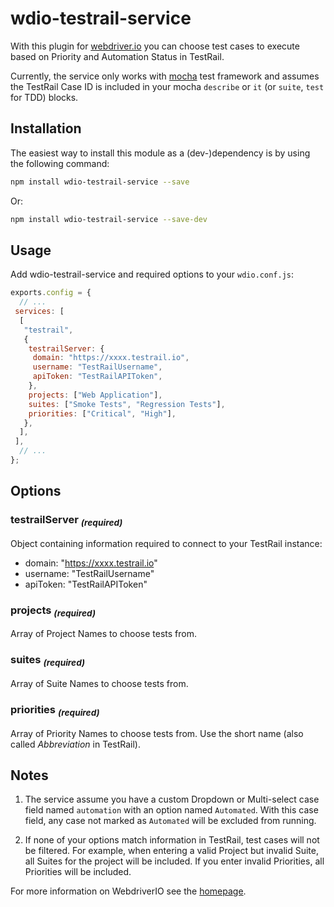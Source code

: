 # wdio-testrail-service

With this plugin for [webdriver.io](https://webdriver.io/) you can choose test cases to execute based on Priority and Automation Status in TestRail.

Currently, the service only works with [mocha](https://mochajs.org/) test framework and assumes the TestRail Case ID is included in your mocha `describe` or `it` (or `suite`, `test` for TDD) blocks.

## Installation

The easiest way to install this module as a (dev-)dependency is by using the following command:

```sh
npm install wdio-testrail-service --save
```

Or:

```sh
npm install wdio-testrail-service --save-dev
```

## Usage

Add wdio-testrail-service and required options to your `wdio.conf.js`:

```javascript
exports.config = {
  // ...
 services: [
  [
   "testrail",
   {
    testrailServer: {
     domain: "https://xxxx.testrail.io",
     username: "TestRailUsername",
     apiToken: "TestRailAPIToken",
    },
    projects: ["Web Application"],
    suites: ["Smoke Tests", "Regression Tests"],
    priorities: ["Critical", "High"],
   },
  ],
 ],
  // ...
};
```

## Options

### testrailServer <sub>*(required)*</sub>

Object containing information required to connect to your TestRail instance:

* domain: "https://xxxx.testrail.io"
* username: "TestRailUsername"
* apiToken: "TestRailAPIToken"

### projects <sub>*(required)*</sub>

Array of Project Names to choose tests from.

### suites <sub>*(required)*</sub>

Array of Suite Names to choose tests from.

### priorities <sub>*(required)*</sub>

Array of Priority Names to choose tests from. Use the short name (also called *Abbreviation* in TestRail).

## Notes

1. The service assume you have a custom Dropdown or Multi-select case field named `automation` with an option named `Automated`. With this case field, any case not marked as `Automated` will be excluded from running.

1. If none of your options match information in TestRail, test cases will not be filtered. For example, when entering a valid Project but invalid Suite, all Suites for the project will be included. If you enter invalid Priorities, all Priorities will be included.

For more information on WebdriverIO see the [homepage](https://webdriver.io).

